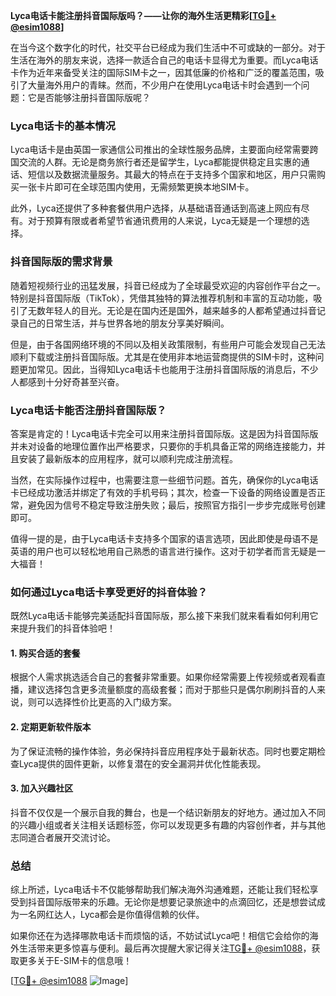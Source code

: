 **Lyca电话卡能注册抖音国际版吗？——让你的海外生活更精彩[[TG💪+ @esim1088](https://t.me/s/esim1088)]**

在当今这个数字化的时代，社交平台已经成为我们生活中不可或缺的一部分。对于生活在海外的朋友来说，选择一款适合自己的电话卡显得尤为重要。而Lyca电话卡作为近年来备受关注的国际SIM卡之一，因其低廉的价格和广泛的覆盖范围，吸引了大量海外用户的青睐。然而，不少用户在使用Lyca电话卡时会遇到一个问题：它是否能够注册抖音国际版呢？

### Lyca电话卡的基本情况

Lyca电话卡是由英国一家通信公司推出的全球性服务品牌，主要面向经常需要跨国交流的人群。无论是商务旅行者还是留学生，Lyca都能提供稳定且实惠的通话、短信以及数据流量服务。其最大的特点在于支持多个国家和地区，用户只需购买一张卡片即可在全球范围内使用，无需频繁更换本地SIM卡。

此外，Lyca还提供了多种套餐供用户选择，从基础语音通话到高速上网应有尽有。对于预算有限或者希望节省通讯费用的人来说，Lyca无疑是一个理想的选择。

### 抖音国际版的需求背景

随着短视频行业的迅猛发展，抖音已经成为了全球最受欢迎的内容创作平台之一。特别是抖音国际版（TikTok），凭借其独特的算法推荐机制和丰富的互动功能，吸引了无数年轻人的目光。无论是在国内还是国外，越来越多的人都希望通过抖音记录自己的日常生活，并与世界各地的朋友分享美好瞬间。

但是，由于各国网络环境的不同以及相关政策限制，有些用户可能会发现自己无法顺利下载或注册抖音国际版。尤其是在使用非本地运营商提供的SIM卡时，这种问题更加常见。因此，当得知Lyca电话卡也能用于注册抖音国际版的消息后，不少人都感到十分好奇甚至兴奋。

### Lyca电话卡能否注册抖音国际版？

答案是肯定的！Lyca电话卡完全可以用来注册抖音国际版。这是因为抖音国际版并未对设备的地理位置作出严格要求，只要你的手机具备正常的网络连接能力，并且安装了最新版本的应用程序，就可以顺利完成注册流程。

当然，在实际操作过程中，也需要注意一些细节问题。首先，确保你的Lyca电话卡已经成功激活并绑定了有效的手机号码；其次，检查一下设备的网络设置是否正常，避免因为信号不稳定导致注册失败；最后，按照官方指引一步步完成账号创建即可。

值得一提的是，由于Lyca电话卡支持多个国家的语言选项，因此即使是母语不是英语的用户也可以轻松地用自己熟悉的语言进行操作。这对于初学者而言无疑是一大福音！

### 如何通过Lyca电话卡享受更好的抖音体验？

既然Lyca电话卡能够完美适配抖音国际版，那么接下来我们就来看看如何利用它来提升我们的抖音体验吧！

#### 1. 购买合适的套餐
根据个人需求挑选适合自己的套餐非常重要。如果你经常需要上传视频或者观看直播，建议选择包含更多流量额度的高级套餐；而对于那些只是偶尔刷刷抖音的人来说，则可以选择性价比更高的入门级方案。

#### 2. 定期更新软件版本
为了保证流畅的操作体验，务必保持抖音应用程序处于最新状态。同时也要定期检查Lyca提供的固件更新，以修复潜在的安全漏洞并优化性能表现。

#### 3. 加入兴趣社区
抖音不仅仅是一个展示自我的舞台，也是一个结识新朋友的好地方。通过加入不同的兴趣小组或者关注相关话题标签，你可以发现更多有趣的内容创作者，并与其他志同道合者展开交流讨论。

### 总结

综上所述，Lyca电话卡不仅能够帮助我们解决海外沟通难题，还能让我们轻松享受到抖音国际版带来的乐趣。无论你是想要记录旅途中的点滴回忆，还是想尝试成为一名网红达人，Lyca都会是你值得信赖的伙伴。

如果你还在为选择哪款电话卡而烦恼的话，不妨试试Lyca吧！相信它会给你的海外生活带来更多惊喜与便利。最后再次提醒大家记得关注[TG💪+ @esim1088](https://t.me/s/esim1088)，获取更多关于E-SIM卡的信息哦！

[[TG💪+ @esim1088](https://t.me/s/esim1088) ![Image](https://i.postimg.cc/4NQfJmqS/Snipaste-2025-05-13-00-14-12.png)]